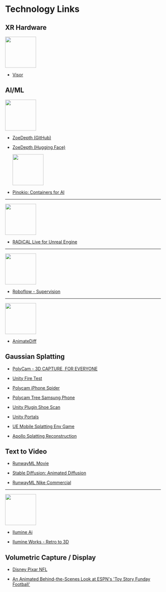 # Technology Links

## XR Hardware
  <img src="https://cdn.shopify.com/s/files/1/0553/6949/8756/files/VisorProduct2_1ee92a0c-4716-4f62-8c30-df5bc9ef006e_1000x1500.png?v=1695108107" width="100"/>

- [Visor](https://www.visor.com/shop)

## AI/ML
  <img src="https://raw.githubusercontent.com/isl-org/ZoeDepth/main/assets/zoedepth-teaser.png" height="100"/>

- [ZoeDepth (GitHub)](https://github.com/isl-org/ZoeDepth)
- [ZoeDepth (Hugging Face)](https://huggingface.co/spaces/shariqfarooq/ZoeDepth)

  <img src="https://github.com/pinokiocomputer/pinokio/blob/main/icon.png?raw=true" height="100"/>

- [Pinokio: Containers for AI](https://pinokio.computer/)
---

  <img src="https://cdn.radicalmotion.com/2023/08/retarget.png" height="100"/>

- [RADiCAL Live for Unreal Engine](https://radicalmotion.com/unreal) 
---

  <img src="https://camo.githubusercontent.com/8d64a0d2154d45961111842fff941b9f7ee5d822bb674e5366e50ea32f2bcbdc/68747470733a2f2f6d656469612e726f626f666c6f772e636f6d2f6f70656e2d736f757263652f7375706572766973696f6e2f72662d7375706572766973696f6e2d62616e6e65722e706e673f7570646174656441743d31363738393935393237353239" height="100"/>

- [Roboflow - Supervision](https://github.com/roboflow/supervision)
---

  <img src="https://github.com/guoyww/AnimateDiff/raw/main/__assets__/animations/motion_lora/model_01/01.gif" height="100"/>

- [AnimateDiff](https://github.com/guoyww/AnimateDiff) 
## Gaussian Splatting

- [PolyCam - 3D CAPTURE, FOR EVERYONE](https://poly.cam/explore)

- [Unity Fire Test](https://x.com/Ruben_Fro/status/1709844135279272290?s=20)

- [Polycam iPhone Spider](https://x.com/jimmygunawanapp/status/1709022937628725691?s=20)

- [Polycam Tree Samsung Phone](https://x.com/stevencmutter/status/1707788684257341649?s=20)

- [Unity Plugin Shoe Scan](https://x.com/alexcarliera/status/1708606996583240009?s=20)

- [Unity Portals](https://x.com/DSkaale/status/1702944308087730263?s=20)

- [UE Mobile Splatting Env Game](https://x.com/r1k9a/status/1709568789933887710?s=20)

- [Apollo Splatting Reconstruction](https://x.com/eszenyip/status/1704539904393224416?s=20)

## Text to Video
- [RunwayML Movie](https://x.com/SteveMills/status/1709703521623482440?s=20)

- [Stable Diffusion: Animated Diffusion](https://x.com/GlennIsZen/status/1709926509857960313?s=20)

- [RunwayML Nike Commercial](https://x.com/Martin_Haerlin/status/1709589932199526856?s=20)

---

<img src="https://ilumine.ai/wp-content/uploads/2023/04/giphyyyy-no-bg.gif" height="100"/>

- [Ilumine Ai](https://ilumine.ai/)

- [Ilumine Works - Retro to 3D](https://huggingface.co/spaces/ilumine-AI/Retro-to-3D)

## Volumetric Capture / Display

- [Disney Pixar NFL](https://www.sportsbusinessjournal.com/Articles/2023/10/02/toy-story-nfl-london-game-broadcast.aspx)

- [An Animated Behind-the-Scenes Look at ESPN's 'Toy Story Funday Football'](https://thewaltdisneycompany.com/an-animated-behind-the-scenes-look-at-espns-toy-story-funday-football/)





